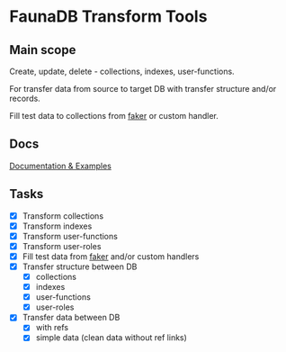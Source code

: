 # FaunaDB Transform Tools

## Main scope

Create, update, delete - collections, indexes, user-functions.

For transfer data from source to target DB with transfer structure and/or records.

Fill test data to collections from [faker](https://www.npmjs.com/package/faker) or custom handler.

## Docs

[Documentation & Examples](https://faunadb-transform.now.sh)

## Tasks

- [x] Transform collections
- [x] Transform indexes
- [x] Transform user-functions
- [x] Transform user-roles
- [x] Fill test data from [faker](https://www.npmjs.com/package/faker) and/or custom handlers
- [x] Transfer structure between DB
  - [x] collections
  - [x] indexes
  - [x] user-functions
  - [x] user-roles
- [x] Transfer data between DB
  - [x] with refs
  - [x] simple data (clean data without ref links)
